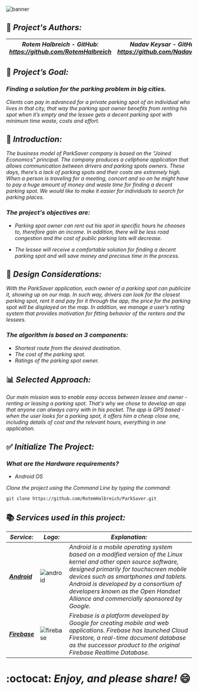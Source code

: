 ![banner](https://user-images.githubusercontent.com/66558110/184918687-239c023c-e991-43b9-9fa5-b351b9bf7329.png)

## :pencil: *Project's Authors:*
  *Rotem Halbreich  -  GitHub: https://github.com/RotemHalbreich* | *Nadav Keysar  -  GitHub: https://github.com/Nadavkeysar*
------------------------------------------------------------------|-------------------------------------------------------------------------------------------------

## :dart: *Project’s Goal:*

### *Finding a solution for the parking problem in big cities.*
*Clients can pay in advanced for a private parking spot of an individual who lives in that city,*
*that way the parking spot owner benefits from renting his spot when it’s empty and the lessee gets a decent parking spot with minimum time waste, costs and effort.*



## :large_blue_diamond: *Introduction:*

*The business model of ParkSaver company is based on the “Joined Economics" principal. The company produces a cellphone application that allows*
*communication between drivers and parking spots owners. These days, there’s a lack of parking spots and their costs are extremely high.*
*When a person is traveling for a meeting, concert and so on he might have to pay a huge amount of money and waste time for finding a decent parking spot.*
*We would like to make it easier for individuals to search for parking places.*

### *The project's objectives are:*

* *Parking spot owner can rent out his spot in specific hours he chooses to, therefore gain an income.*
  *In addition, there will be less road congestion and the cost of public parking lots will decrease.*

* *The lessee will receive a comfortable solution for finding a decent parking spot and will save money and precious time in the process.*



## :triangular_ruler: *Design Considerations:*

*With the ParkSaver application, each owner of a parking spot can publicize it, showing up on our map.*
*In such way, drivers can look for the closest parking spot, rent it and pay for it through the app,*
*the price for the parking spot will be displayed on the map. In addition, we manage a user’s rating system*
*that provides motivation for fitting behavior of the renters and the lessees.*

### *The algorithm is based on 3 components:*
* *Shortest route from the desired destination.*
* *The cost of the parking spot.*
* *Ratings of the parking spot owner.*



## :bar_chart: *Selected Approach:*

*Our main mission was to enable easy access between lessee and owner - renting or leasing a parking spot.*
*That's why we chose to develop an app that anyone can always carry with in his pocket.*
*The app is GPS based - when the user looks for a parking spot, it offers him a cheap close one,*
*including details of cost and the relevant hours, everything in one application.*



## :white_check_mark: *Initialize The Project:*
### *What are the Hardware requirements?*
* *Android OS*

*Clone the project using the Command Line by typing the command:*

`git clone https://github.com/RotemHalbreich/ParkSaver.git`


## :books: *Services used in this project:*
  *Service:* | *Logo:* | *Explanation:*
------------------------------------------------------|------------------------------------------------------|------------------------------------------------------
*__[Android](https://www.android.com/)__* | ![android](https://github.com/tomchen/stack-icons/blob/master/logos/android-icon.svg) | *Android is a mobile operating system based on a modified version of the Linux kernel and other open source software, designed primarily for touchscreen mobile devices such as smartphones and tablets. Android is developed by a consortium of developers known as the Open Handset Alliance and commercially sponsored by Google.*
*__[Firebase](https://firebase.google.com/)__* | ![firebase](https://user-images.githubusercontent.com/66558110/148258971-26fea829-b869-423a-8512-db983102a98c.png) | *Firebase is a platform developed by Google for creating mobile and web applications. Firebase has launched Cloud Firestore, a real-time document database as the successor product to the original Firebase Realtime Database.*

# :octocat: *Enjoy, and please share!* :smile:
